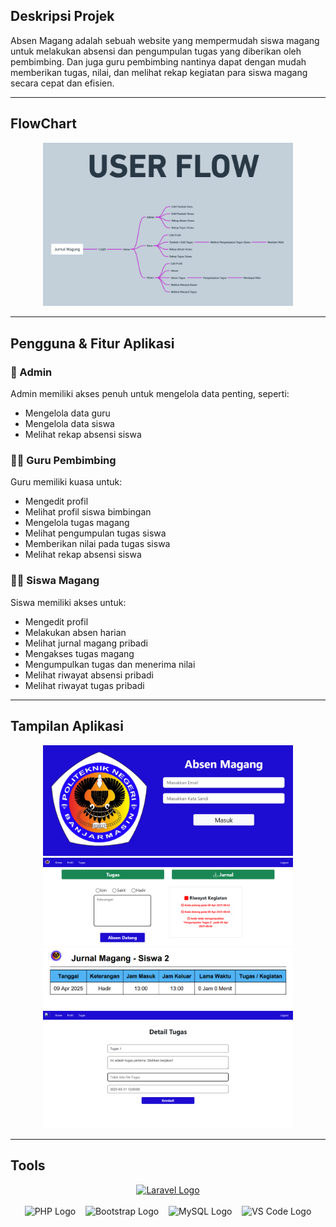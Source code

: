 ## Deskripsi Projek

Absen Magang adalah sebuah website yang mempermudah siswa magang untuk melakukan absensi dan pengumpulan tugas yang diberikan oleh pembimbing. Dan juga guru pembimbing nantinya dapat dengan mudah memberikan tugas, nilai, dan melihat rekap kegiatan para siswa magang secara cepat dan efisien.

---
## FlowChart
<div align="center">
<img src="/public/assets/userflow.png" width="400">
</div>

---
## Pengguna & Fitur Aplikasi

### 👤 Admin
Admin memiliki akses penuh untuk mengelola data penting, seperti:

- Mengelola data guru  
- Mengelola data siswa  
- Melihat rekap absensi siswa  

### 👨‍🏫 Guru Pembimbing
Guru memiliki kuasa untuk:

- Mengedit profil  
- Melihat profil siswa bimbingan  
- Mengelola tugas magang  
- Melihat pengumpulan tugas siswa  
- Memberikan nilai pada tugas siswa  
- Melihat rekap absensi siswa  

### 🧑‍🎓 Siswa Magang
Siswa memiliki akses untuk:

- Mengedit profil  
- Melakukan absen harian  
- Melihat jurnal magang pribadi  
- Mengakses tugas magang  
- Mengumpulkan tugas dan menerima nilai  
- Melihat riwayat absensi pribadi  
- Melihat riwayat tugas pribadi  

---
## Tampilan Aplikasi

<div align="center">
  <img src="/public/assets/login.png" width="400">
  <img src="/public/assets/absen.png" width="400">
  <img src="/public/assets/jurnal.png" width="400">
  <img src="/public/assets/tugas.png" width="400">
</div>

---
## Tools
<div align="center">
  <a href="https://laravel.com" target="_blank">
    <img src="https://raw.githubusercontent.com/laravel/art/master/logo-lockup/5%20SVG/2%20CMYK/1%20Full%20Color/laravel-logolockup-cmyk-red.svg" width="300" alt="Laravel Logo">
  </a>
  <br><br>
  <img src="https://www.php.net/images/logos/new-php-logo.svg" width="100" alt="PHP Logo">
  &nbsp;&nbsp;
  <img src="https://getbootstrap.com/docs/5.0/assets/brand/bootstrap-logo-shadow.png" width="100" alt="Bootstrap Logo">
  &nbsp;&nbsp;
  <img src="https://www.mysql.com/common/logos/logo-mysql-170x115.png" width="100" alt="MySQL Logo">
  &nbsp;&nbsp;
  <img src="https://code.visualstudio.com/assets/images/code-stable.png" width="100" alt="VS Code Logo">
</div>
